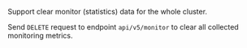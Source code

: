 Support clear monitor (statistics) data for the whole cluster.

Send `DELETE` request to endpoint `api/v5/monitor` to clear all collected monitoring metrics.
